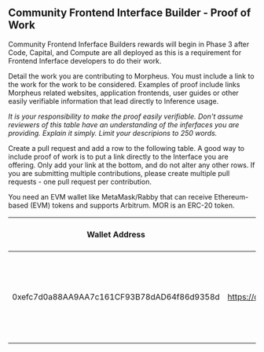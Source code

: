 ## Community Frontend Interface Builder - Proof of Work

Community Frontend Inferface Builders rewards will begin in Phase 3 after Code, Capital, and Compute are all deployed as this is a requirement for Frontend Inferface developers to do their work.

Detail the work you are contributing to Morpheus.  You must include a link to the work for the work to be considered.  Examples of proof include links Morpheus related websites, application frontends, user guides or other easily verifiable information that lead directly to Inference usage.

*It is your responsibility to make the proof easily verifiable. Don't assume reviewers of this table have an understanding of the inferfaces you are providing. Explain it simply. Limit your descripions to 250 words.*

Create a pull request and add a row to the following table. A good way to include proof of work is to put a link directly to the Interface you are offering. Only add your link at the bottom, and do not alter any other rows. If you are submitting multiple contributions, please create multiple pull requests - one pull request per contribution.

You need an EVM wallet like MetaMask/Rabby that can receive Ethereum-based (EVM) tokens and supports Arbitrum. MOR is an ERC-20 token.

| Wallet Address                              | Link to Work | Weights | Description of Contribution                                   |
|---------------------------------------------| ------------ |------|---------------------------------------------------------------|
| 0xefc7d0a88AA9AA7c161CF93B78dAD64f86d9358d | https://docs.google.com/spreadsheets/d/1m8CQ31m2tr6_sanKa1wLeQFfzzXPUCBRN7l0jRFmIs0/edit#gid=1509949973 | 3 | Full tokenomics, emission schedule, LP & capital contribution analysis, financial model |
